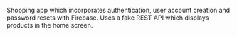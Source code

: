 Shopping app which incorporates authentication, user account creation and password resets with Firebase.
Uses a fake REST API which displays products in the home screen.